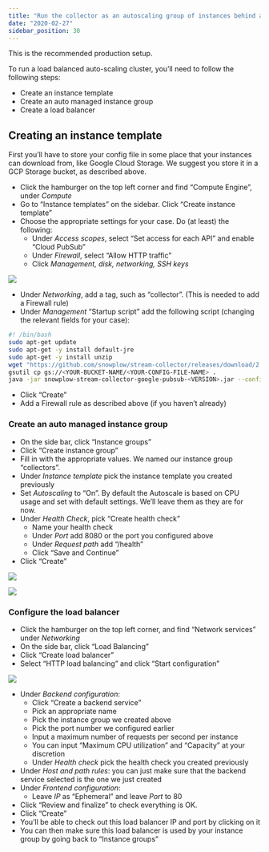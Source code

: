 ```yaml
---
title: "Run the collector as an autoscaling group of instances behind an Load Balancer"
date: "2020-02-27"
sidebar_position: 30
---
```


This is the recommended production setup.

To run a load balanced auto-scaling cluster, you’ll need to follow the following steps:

- Create an instance template
- Create an auto managed instance group
- Create a load balancer

## Creating an instance template

First you’ll have to store your config file in some place that your instances can download from, like Google Cloud Storage. We suggest you store it in a GCP Storage bucket, as described above.

- Click the hamburger on the top left corner and find “Compute Engine”, under _Compute_
- Go to “Instance templates” on the sidebar. Click “Create instance template”
- Choose the appropriate settings for your case. Do (at least) the following:
  - Under _Access scopes_, select “Set access for each API” and enable “Cloud PubSub”
  - Under _Firewall_, select “Allow HTTP traffic”
  - Click _Management, disk, networking, SSH keys_

![](images/gcloud-create-instance-template-1.png)

- Under *Networking*, add a tag, such as “collector”. (This is needed to add a Firewall rule)
- Under *Management* “Startup script” add the following script (changing the relevant fields for your case):

```bash
#! /bin/bash
sudo apt-get update
sudo apt-get -y install default-jre
sudo apt-get -y install unzip
wget "https://github.com/snowplow/stream-collector/releases/download/2.3.0/snowplow-stream-collector-google-pubsub-<VERSION>.jar"
gsutil cp gs://<YOUR-BUCKET-NAME/<YOUR-CONFIG-FILE-NAME> .
java -jar snowplow-stream-collector-google-pubsub-<VERSION>.jar --config <YOUR-CONFIG-FILE-NAME> &
```

- Click “Create”
- Add a Firewall rule as described above (if you haven’t already)

### Create an auto managed instance group

- On the side bar, click “Instance groups”
- Click “Create instance group”
- Fill in with the appropriate values. We named our instance group “collectors”.
- Under *Instance template* pick the instance template you created previously
- Set *Autoscaling* to “On”. By default the Autoscale is based on CPU usage and set with default settings. We’ll leave them as they are for now.
- Under *Health Check*, pick “Create health check”
  - Name your health check
  - Under *Port* add 8080 or the port you configured above
  - Under *Request path* add “/health”
  - Click “Save and Continue”
- Click “Create”

![](images/gcloud-create-instance-group-1.png)

![](images/gcloud-create-instance-group-2.png)

### Configure the load balancer

- Click the hamburger on the top left corner, and find “Network services” under *Networking*
- On the side bar, click “Load Balancing”
- Click “Create load balancer”
- Select “HTTP load balancing” and click “Start configuration”

![](images/gcloud-configure-load-balancer-1.png)

- Under *Backend configuration*:
  - Click “Create a backend service”
  - Pick an appropriate name
  - Pick the instance group we created above
  - Pick the port number we configured earlier
  - Input a maximum number of requests per second per instance
  - You can input “Maximum CPU utilization” and “Capacity” at your discretion
  - Under *Health check* pick the health check you created previously
- Under *Host and path rules*: you can just make sure that the backend service selected is the one we just created
- Under *Frontend configuration*:
  - Leave *IP* as “Ephemeral” and leave *Port* to 80
- Click “Review and finalize” to check everything is OK.
- Click “Create”
- You’ll be able to check out this load balancer IP and port by clicking on it
- You can then make sure this load balancer is used by your instance group by going back to “Instance groups”
